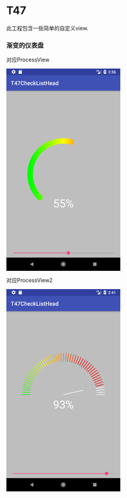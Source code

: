 # T47

此工程包含一些简单的自定义view.


### 渐变的仪表盘

对应ProcessView

<img src="https://github.com/anonymity12/T47/blob/master/img/Screenshot_1518145017.png" width = "300" height = "533" alt="图片名称" align=center />


对应ProcessView2

<img src="https://github.com/anonymity12/T47/blob/master/img/Screenshot_1518144100.png" width = "300" height = "533" alt="图片名称" align=center />
